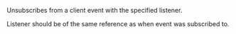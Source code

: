 Unsubscribes from a client event with the specified listener.

Listener should be of the same reference as when event was subscribed to.